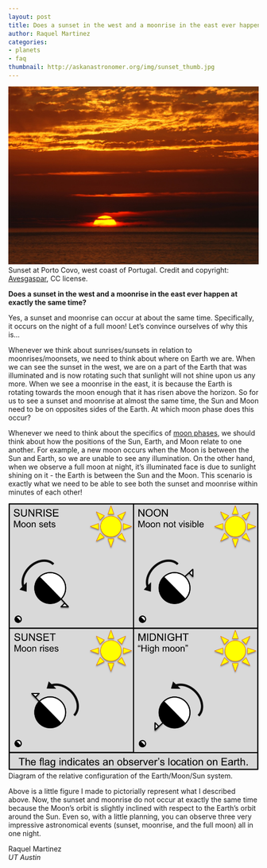 ```yaml
---
layout: post
title: Does a sunset in the west and a moonrise in the east ever happen at exactly the same time?
author: Raquel Martinez
categories:
- planets
- faq
thumbnail: http://askanastronomer.org/img/sunset_thumb.jpg
---
```

<div class="image">
<img src="/img/sunset.jpg">
<div class="caption">Sunset at Porto Covo, west coast of Portugal. Credit and copyright: <a href="https://commons.wikimedia.org/wiki/User:Alvesgaspar">Avesgaspar</a>, CC license.</div>
</div>

**Does a sunset in the west and a moonrise in the east ever happen at exactly the same time?**

Yes, a sunset and moonrise can occur at about the same time. Specifically, it occurs on the night of a full moon! Let’s convince ourselves of why this is…

Whenever we think about sunrises/sunsets in relation to moonrises/moonsets, we need to think about where on Earth we are. When we can see the sunset in the west, we are on a part of the Earth that was illuminated and is now rotating such that sunlight will not shine upon us any more. When we see a moonrise in the east, it is because the Earth is rotating towards the moon enough that it has risen above the horizon. So for us to see a sunset and moonrise at almost the same time, the Sun and Moon need to be on opposites sides of the Earth. At which moon phase does this occur?

Whenever we need to think about the specifics of <a href="http://hyperphysics.phy-astr.gsu.edu/hbase/solar/moonphase.html">moon phases</a>, we should think about how the positions of the Sun, Earth, and Moon relate to one another. For example, a new moon occurs when the Moon is between the Sun and Earth, so we are unable to see any illumination. On the other hand, when we observe a full moon at night, it’s illuminated face is due to sunlight shining on it - the Earth is between the Sun and the Moon. This scenario is exactly what we need to be able to see both the sunset and moonrise within minutes of each other!

<div class="image">
<img src="/img/fullmoon_figure.png">
<div class="caption">Diagram of the relative configuration of the Earth/Moon/Sun system.</div>
</div>

Above is a little figure I made to pictorially represent what I described above. Now, the sunset and moonrise do not occur at exactly the same time because the Moon’s orbit is slightly inclined with respect to the Earth’s orbit around the Sun. Even so, with a little planning, you can observe three very impressive astronomical events (sunset, moonrise, and the full moon) all in one night.

Raquel Martinez<br>
*UT Austin*

